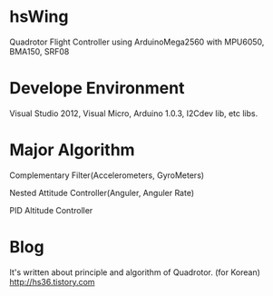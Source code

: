 # hsWing
Quadrotor Flight Controller using ArduinoMega2560 with MPU6050, BMA150, SRF08

# Develope Environment
Visual Studio 2012, Visual Micro, Arduino 1.0.3, I2Cdev lib, etc libs.

# Major Algorithm
Complementary Filter(Accelerometers, GyroMeters)

Nested Attitude Controller(Anguler, Anguler Rate)

PID Altitude Controller

# Blog
It's written about principle and algorithm of Quadrotor. (for Korean)
http://hs36.tistory.com
